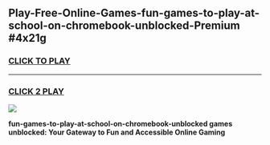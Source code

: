 
## Play-Free-Online-Games-fun-games-to-play-at-school-on-chromebook-unblocked-Premium #4x21g
<h3>
<a href="https://premium.freeplayer.one?title=fun-games-to-play-at-school-on-chromebook-unblocked&ref=8M">CLICK TO PLAY</a></h3>
<hr>

<h3>
<a href="https://premium.freeplayer.one?title=fun-games-to-play-at-school-on-chromebook-unblocked&ref=8M">CLICK 2 PLAY</a>
  
</h3>

<a href="https://premium.freeplayer.one?title=fun-games-to-play-at-school-on-chromebook-unblocked&ref=8M"><img src="https://clearcache.store/games.png"></a>


**fun-games-to-play-at-school-on-chromebook-unblocked games unblocked: Your Gateway to Fun and Accessible Online Gaming**
